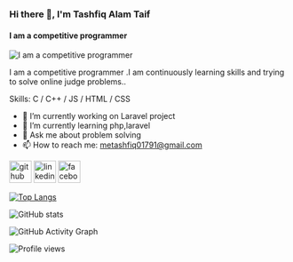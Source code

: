 ### Hi there 👋,  I'm Tashfiq Alam Taif
#### I am a competitive programmer
![I am a competitive programmer](https://arturssmirnovs.github.io/github-profile-readme-generator/images/banner.png)

I am a competitive programmer .I am continuously learning skills and trying to solve online judge problems..

Skills: C / C++ / JS / HTML / CSS

- 🔭 I’m currently working on Laravel project 
- 🌱 I’m currently learning php,laravel 
- 💬 Ask me about problem solving 
- 📫 How to reach me: metashfiq01791@gmail.com 


[<img src='https://cdn.jsdelivr.net/npm/simple-icons@3.0.1/icons/github.svg' alt='github' height='40'>](https://github.com/https://github.com/TASHFIQ01791)  [<img src='https://cdn.jsdelivr.net/npm/simple-icons@3.0.1/icons/linkedin.svg' alt='linkedin' height='40'>](https://www.linkedin.com/in/https://www.linkedin.com/in/tashfiq-taif-609544203//)  [<img src='https://cdn.jsdelivr.net/npm/simple-icons@3.0.1/icons/facebook.svg' alt='facebook' height='40'>](https://www.facebook.com/https://www.facebook.com/profile.php?id=100076645386690)  

[![Top Langs](https://github-readme-stats.vercel.app/api/top-langs/?username=https://github.com/TASHFIQ01791)](https://github.com/anuraghazra/github-readme-stats)

![GitHub stats](https://github-readme-stats.vercel.app/api?username=https://github.com/TASHFIQ01791&show_icons=true)  

![GitHub Activity Graph](https://activity-graph.herokuapp.com/graph?username=https://github.com/TASHFIQ01791)  

![Profile views](https://gpvc.arturio.dev/https://github.com/TASHFIQ01791)  
